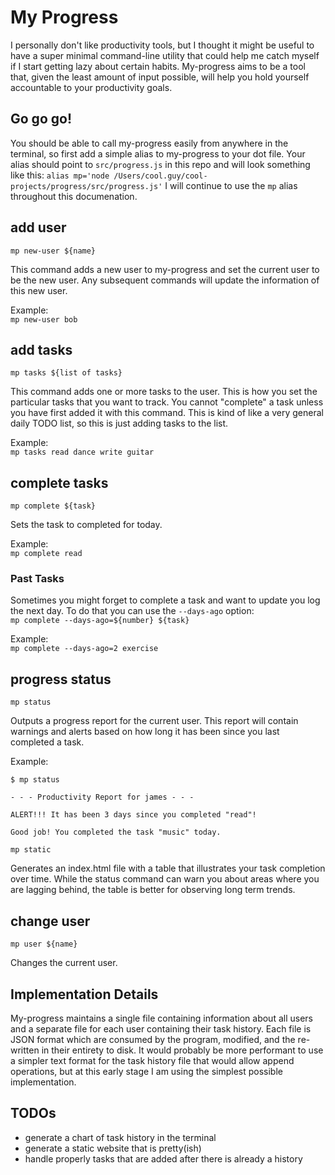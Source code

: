 My Progress
=============

I personally don't like productivity tools, but I thought it might be useful to have a super minimal command-line utility that could help me catch myself if I start getting lazy about certain habits. My-progress aims to be a tool that, given the least amount of input possible, will help you hold yourself accountable to your productivity goals.

Go go go!
---------

You should be able to call my-progress easily from anywhere in the terminal, so first add a simple alias to my-progress to your dot file. Your alias should point to `src/progress.js` in this repo and will look something like this:
`alias mp='node /Users/cool.guy/cool-projects/progress/src/progress.js'`
I will continue to use the `mp` alias throughout this documenation.

add user
--------
`mp new-user ${name}`

This command adds a new user to my-progress and set the current user to be the new user. Any subsequent commands will update the information of this new user.

Example:   
`mp new-user bob`

add tasks
---------
`mp tasks ${list of tasks}`

This command adds one or more tasks to the user. This is how you set the particular tasks that you want to track. You cannot "complete" a task unless you have first added it with this command. This is kind of like a very general daily TODO list, so this is just adding tasks to the list.

Example:   
`mp tasks read dance write guitar`

complete tasks
-------------
`mp complete ${task}`

Sets the task to completed for today.

Example:   
`mp complete read`

### Past Tasks
Sometimes you might forget to complete a task and want to update you log the next day. To do that you can use the `--days-ago` option:   
`mp complete --days-ago=${number} ${task}`

Example:   
`mp complete --days-ago=2 exercise`


progress status
---------------
`mp status`

Outputs a progress report for the current user. This report will contain warnings and alerts based on how long it has been since you last completed a task.

Example:   
```shell
$ mp status

- - - Productivity Report for james - - -

ALERT!!! It has been 3 days since you completed "read"!

Good job! You completed the task "music" today.

```

`mp static`

Generates an index.html file with a table that illustrates your task completion over time. While the status command can warn you about areas where you are lagging behind, the table is better for observing long term trends.

change user
-----------
`mp user ${name}`

Changes the current user.

Implementation Details
----------------------

My-progress maintains a single file containing information about all users and a separate file for each user containing their task history. Each file is JSON format which are consumed by the program, modified, and the re-written in their entirety to disk. It would probably be more performant to use a simpler text format for the task history file that would allow append operations, but at this early stage I am using the simplest possible implementation.

TODOs
-----
- generate a chart of task history in the terminal
- generate a static website that is pretty(ish)
- handle properly tasks that are added after there is already a history
